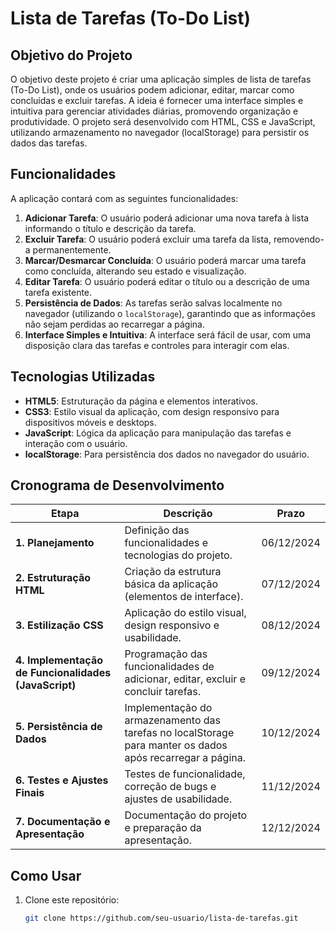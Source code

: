 # Lista de Tarefas (To-Do List)

## Objetivo do Projeto

O objetivo deste projeto é criar uma aplicação simples de lista de tarefas (To-Do List), onde os usuários podem adicionar, editar, marcar como concluídas e excluir tarefas. A ideia é fornecer uma interface simples e intuitiva para gerenciar atividades diárias, promovendo organização e produtividade. O projeto será desenvolvido com HTML, CSS e JavaScript, utilizando armazenamento no navegador (localStorage) para persistir os dados das tarefas.

## Funcionalidades

A aplicação contará com as seguintes funcionalidades:

1. **Adicionar Tarefa**: O usuário poderá adicionar uma nova tarefa à lista informando o título e descrição da tarefa.
2. **Excluir Tarefa**: O usuário poderá excluir uma tarefa da lista, removendo-a permanentemente.
3. **Marcar/Desmarcar Concluída**: O usuário poderá marcar uma tarefa como concluída, alterando seu estado e visualização.
4. **Editar Tarefa**: O usuário poderá editar o título ou a descrição de uma tarefa existente.
5. **Persistência de Dados**: As tarefas serão salvas localmente no navegador (utilizando o `localStorage`), garantindo que as informações não sejam perdidas ao recarregar a página.
6. **Interface Simples e Intuitiva**: A interface será fácil de usar, com uma disposição clara das tarefas e controles para interagir com elas.

## Tecnologias Utilizadas

- **HTML5**: Estruturação da página e elementos interativos.
- **CSS3**: Estilo visual da aplicação, com design responsivo para dispositivos móveis e desktops.
- **JavaScript**: Lógica da aplicação para manipulação das tarefas e interação com o usuário.
- **localStorage**: Para persistência dos dados no navegador do usuário.

## Cronograma de Desenvolvimento

| Etapa | Descrição | Prazo |
|-------|-----------|-------|
| **1. Planejamento** | Definição das funcionalidades e tecnologias do projeto. | 06/12/2024 |
| **2. Estruturação HTML** | Criação da estrutura básica da aplicação (elementos de interface). | 07/12/2024 |
| **3. Estilização CSS** | Aplicação do estilo visual, design responsivo e usabilidade. | 08/12/2024 |
| **4. Implementação de Funcionalidades (JavaScript)** | Programação das funcionalidades de adicionar, editar, excluir e concluir tarefas. | 09/12/2024 |
| **5. Persistência de Dados** | Implementação do armazenamento das tarefas no localStorage para manter os dados após recarregar a página. | 10/12/2024 |
| **6. Testes e Ajustes Finais** | Testes de funcionalidade, correção de bugs e ajustes de usabilidade. | 11/12/2024 |
| **7. Documentação e Apresentação** | Documentação do projeto e preparação da apresentação. | 12/12/2024 |

## Como Usar

1. Clone este repositório:
   ```bash
   git clone https://github.com/seu-usuario/lista-de-tarefas.git
